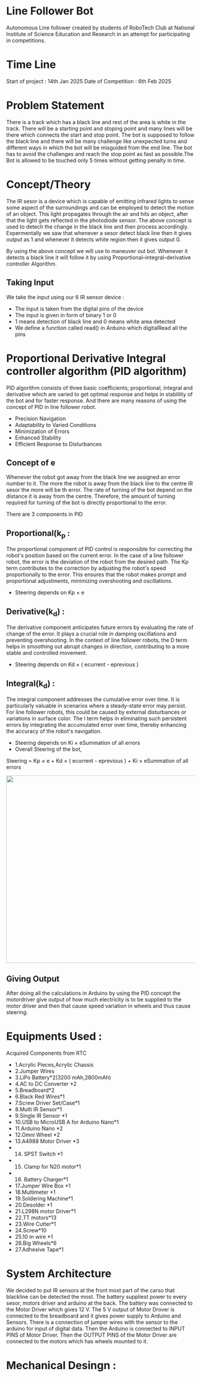 # Line Follower Bot #
Autonomous Line follower created by students of RoboTech Club at National Institute of Science Education and Research in an attempt for participating in competitions.

# Time Line #
Start of project : 14th Jan 2025
Date of Competition : 6th Feb 2025

# Problem Statement #
There is a track which has a black line and rest of the area is white in the track. There will be a starting point and stoping point and many lines will be there which connects the start and stop point. The bot is supposed to follow the black line and there will be many challenge like unexpected turns and different ways in which the bot will be misguided from the end line. The bot has to avoid the challenges and reach the stop point as fast as possible.The Bot is allowed to be touched only 5 times without getting penalty in time.

# Concept/Theory #
The IR sesor is a device which is capable of emitting infrared lights to sense some aspect of the surroundings and can be employed to detect the motion of an object. This light propagates through the air and hits an object, after that the light gets reflected in the photodiode sensor. The above concept is used to detech the change in the black line and then process accordingly. Expermentally we saw that whenever a sesor detect black line then it gives output as 1 and whenever it detects white region then it gives output 0.

By using the above concept we will use to maneuver out bot. Whenever it detects a black line it will follow it by using Proportional–integral–derivative controller Algorithm.

## Taking Input ##
We take the input using our 6 IR sensor device : 

- The input is taken from the digital pins of the device
- The input is given in form of binary 1 or 0
- 1 means detection of black line and 0 means white area detected
- We define a function called read() in Arduino which digitalRead all the pins

# Proportional Derivative Integral controller algorithm (PID algorithm) #
PID algorithm consists of three basic coefficients; proportional, integral and derivative which are varied to get optimal response and helps in stablility of the bot and for faster response. And there are many reasons of using the concept of PID in line follower robot.

- Precision Navigation
- Adaptability to Varied Conditions
- Minimization of Errors
- Enhanced Stability
- Efficient Response to Disturbances

## Concept of e ##
Whenever the robot got away from the black line we assigned an error number to it. The more the robot is away from the black line to the centre IR sesor the more will be th error. The rate of turning of the bot depend on the distance it is away from the centre. Therefore, the amount of turning required for turning of the bot is directly proportional to the error.

There are 3 components in PID
## Proportional(k<sub>p</sub> :  ##
The proportional component of PID control is responsible for correcting the robot's position based on the current error. In the case of a line follower robot, the error is the deviation of the robot from the desired path. The Kp term contributes to the correction by adjusting the robot's speed proportionally to the error. This ensures that the robot makes prompt and proportional adjustments, minimizing overshooting and oscillations.

- Steering depends on Kp × e

## Derivative(k<sub>d</sub>) : ##
The derivative component anticipates future errors by evaluating the rate of change of the error. It plays a crucial role in damping oscillations and preventing overshooting. In the context of line follower robots, the D term helps in smoothing out abrupt changes in direction, contributing to a more stable and controlled movement.

- Steering depends on Kd × ( ecurrent - eprevious )

## Integral(k<sub>d</sub>) : ##
The integral component addresses the cumulative error over time. It is particularly valuable in scenarios where a steady-state error may persist. For line follower robots, this could be caused by external disturbances or variations in surface color. The I term helps in eliminating such persistent errors by integrating the accumulated error over time, thereby enhancing the accuracy of the robot's navigation.

- Steering depends on Ki × eSummation of all errors
- Overall Steering of the bot,

Steering = Kp × e + Kd × ( ecurrent - eprevious ) + Ki × eSummation of all errors

<img src="https://github.com/DibboBhai/Line_Follower_Robot/assets/148962484/709b36f0-d8f0-42db-97cd-da279d3747f4" width="800" height="500">

## Giving Output ##
After doing all the calculations in Arduino by using the PID concept the motordriver give output of how much electricity is to be supplied to the motor driver and then that cause speed variation in wheels and thus cause steering.

# Equipments Used : #
Acquired Components from RTC
- 1.Acrylic Pieces,Acrylic Chassis
- 2.Jumper Wires
- 3.LiPo Battery*2(3200 mAh,2800mAh)
- 4.AC to DC Converter *2
- 5.Breadboard*2
- 6.Black Red Wires*1
- 7.Screw Driver Set/Case*1
- 8.Multi IR Sensor*1
- 9.Single IR Sensor *1
- 10.USB to MicroUSB A for Arduino Nano*1
- 11.Arduino Nano *2
- 12.Omni Wheel *2
- 13.A4988 Motor Driver *3
- 14. SPST Switch *1
- 15. Clamp for N20 motor*1
- 16. Battery Charger*1
- 17.Jumper Wire Box *1
- 18.Multimeter *1
- 19.Soldering Machine*1
- 20.Desolder *1
- 21.L298N motor Driver*1
- 22.TT motors*13
- 23.Wire Cutter*1
- 24.Screw*10
- 25.10 m wire *1
- 26.Big Wheels*6
- 27.Adhesive Tape*1

# System Architecture #
We decided to put IR sensors at the front most part of the carso that blackline can be detected the most. The battery suppliest power to every sesor, motors driver and arduino at the back. The battery was connected to the Motor Driver which gives 12 V. The 5 V output of Motor Drover is connected to the breadboard and it gives power supply to Arduino and Sensors. There is a connection of jumper wires with the sensor to the arduino for input of digital data. Then the Arduino is connected to INPUT PINS of Motor Driver. Then the OUTPUT PINS of the Motor Driver are connected to the motors which has wheels mounted to it.

# Mechanical Desingn : #
